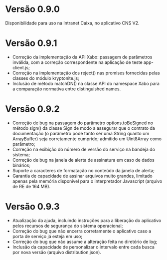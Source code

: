 # Versão 0.9.0
Disponibilidade para uso na Intranet Caixa, no aplicativo CNS V2.

# Versão 0.9.1
- Correção da implementação da API Xabo: passagem de parâmetros inválida, com a correção correspondente na aplicação de teste app-client.js;
- Correção na implementação dos reject() nas promises fornecidas pelas classes do módulo kryptonite.js;
- Inclusão de método matchDN() na classe API do namespace Xabo para a comparação normativa entre distinguished names.

# Versão 0.9.2
- Correção de bug na passagem do parâmetro options.toBeSigned no método sign() da classe Sign de modo a assegurar que o contrato da documentação (o parâmetro pode tanto ser uma String quanto um ArrayBuffer) seja corretamente cumprido; admitido um Uint8Array como parâmetro;
- Correção na exibição do número de versão do serviço na bandeja do sistema;
- Correção de bug na janela de alerta de assinatura em caso de dados binários;
- Suporte a caracteres de formatação no conteúdo da janela de alerta;
- Garantia de capacidade de assinar arquivos muito grandes, limitado apenas pela memória disponível para o interpretador Javascript (arquivo de RE de 164 MB).

# Versão 0.9.3
- Atualização da ajuda, incluindo instruções para a liberação do aplicativo pelos recursos de segurança do sistema operacional;
- Correção do bug que não encerra corretamente o aplicativo caso a porta de serviço já esteja em uso;
- Correção do bug que não assume a alteração feita no diretório de log;
- Inclusão da capacidade de personalizar o intervalo entre cada busca por nova versão (arquivo distribution.json).